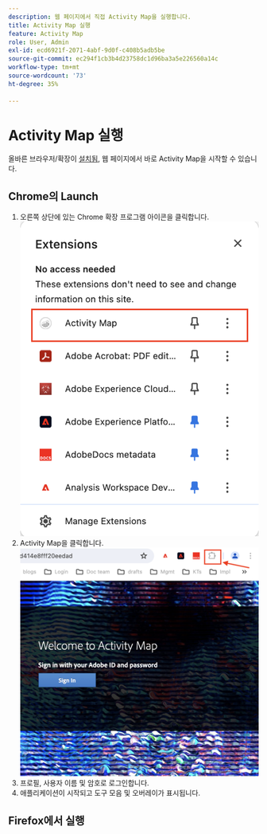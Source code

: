 ```yaml
---
description: 웹 페이지에서 직접 Activity Map을 실행합니다.
title: Activity Map 실행
feature: Activity Map
role: User, Admin
exl-id: ecd6921f-2071-4abf-9d0f-c408b5adb5be
source-git-commit: ec294f1cb3b4d23758dc1d96ba3a5e226560a14c
workflow-type: tm+mt
source-wordcount: '73'
ht-degree: 35%

---
```



# Activity Map 실행

올바른 브라우저/확장이 [설치됨](/help/analyze/activity-map/activitymap-getting-started/activitymap-install.md), 웹 페이지에서 바로 Activity Map을 시작할 수 있습니다.

## Chrome의 Launch

1. 오른쪽 상단에 있는 Chrome 확장 프로그램 아이콘을 클릭합니다.
   ![Activity Map 확장](assets/chrome2.png)
1. Activity Map을 클릭합니다.
   ![Activity Map 시작](assets/chrome3.png)
1. 프로필, 사용자 이름 및 암호로 로그인합니다.
1. 애플리케이션이 시작되고 도구 모음 및 오버레이가 표시됩니다.

## Firefox에서 실행



